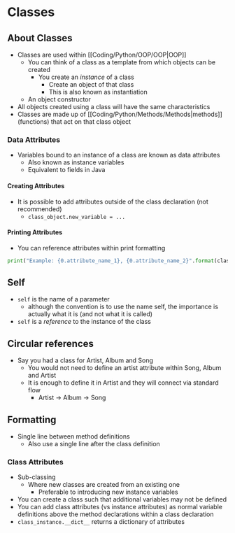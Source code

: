 # Classes




## About Classes
- Classes are used within [[Coding/Python/OOP/OOP|OOP]]
	- You can think of a class as a template from which objects can be created
		- You create an *instance* of a class
			- Create an object of that class
			- This is also known as instantiation
	- An object constructor
- All objects created using a class will have the same characteristics
- Classes are made up of [[Coding/Python/Methods/Methods|methods]] (functions) that act on that class object

### Data Attributes
- Variables bound to an instance of a class are known as data attributes
	- Also known as instance variables
	- Equivalent to fields in Java

#### Creating Attributes
- It is possible to add attributes outside of the class declaration (not recommended)
	- `class_object.new_variable = ...`

#### Printing Attributes
- You can reference attributes within print formatting
```python
print("Example: {0.attribute_name_1}, {0.attribute_name_2}".format(class_name))
```

## Self
- `self` is the name of a parameter
	- although the convention is to use the name self, the importance is actually what it is (and not what it is called)
- `self` is a *reference* to the instance of the class

## Circular references
- Say you had a class for Artist, Album and Song
	- You would not need to define an artist attribute within Song, Album and Artist
	- It is enough to define it in Artist and they will connect via standard flow
		- Artist $\rightarrow$ Album $\rightarrow$ Song

## Formatting
- Single line between method definitions
	- Also use a single line after the class definition

### Class Attributes
- Sub-classing
	- Where new classes are created from an existing one
		- Preferable to introducing new instance variables
- You can create a class such that additional variables may not be defined
- You can add class attributes (vs instance attributes) as normal variable definitions above the method declarations within a class declaration
- `class_instance.__dict__` returns a dictionary of attributes